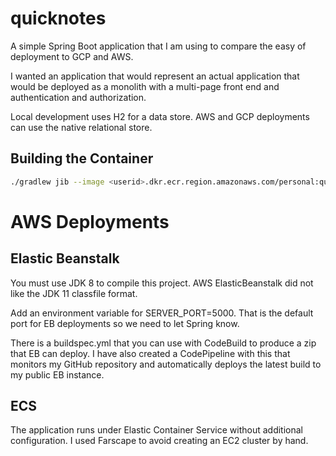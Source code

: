 # quicknotes

A simple Spring Boot application that I am using to compare the easy of deployment to GCP and AWS.

I wanted an application that would represent an actual application 
that would be deployed as a monolith with a multi-page front end and
authentication and authorization.

Local development uses H2 for a data store. AWS and GCP deployments
can use the native relational store.

## Building the Container

```bash
./gradlew jib --image <userid>.dkr.ecr.region.amazonaws.com/personal:quicknotes
```

# AWS Deployments

## Elastic Beanstalk

You must use JDK 8 to compile this project. AWS ElasticBeanstalk 
did not like the JDK 11 classfile format.

Add an environment variable for SERVER_PORT=5000. That is the default port 
for EB deployments so we need to let Spring know.

There is a buildspec.yml that you can use with CodeBuild to produce a zip
that EB can deploy. I have also created a CodePipeline with this that
monitors my GitHub repository and automatically deploys the latest build
to my public EB instance.

## ECS

The application runs under Elastic Container Service without additional 
configuration. I used Farscape to avoid creating an EC2 cluster by hand.
